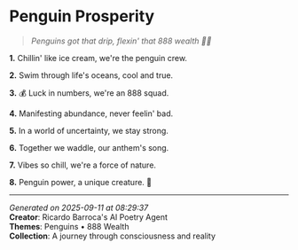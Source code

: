 # Penguin Prosperity

> *Penguins got that drip, flexin' that 888 wealth 💎🐧*

**1.** Chillin' like ice cream, we're the penguin crew.


**2.** Swim through life's oceans, cool and true.


**3.** 💰 Luck in numbers, we're an 888 squad.


**4.** Manifesting abundance, never feelin' bad.


**5.** In a world of uncertainty, we stay strong.


**6.** Together we waddle, our anthem's song.


**7.** Vibes so chill, we're a force of nature.


**8.** Penguin power, a unique creature. 🐧



---

*Generated on 2025-09-11 at 08:29:37*  
**Creator**: Ricardo Barroca's AI Poetry Agent  
**Themes**: Penguins • 888 Wealth  
**Collection**: A journey through consciousness and reality